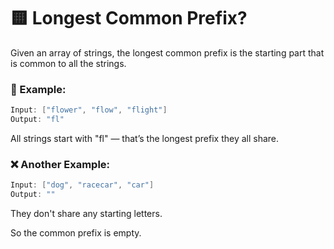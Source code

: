 # 🟨  Longest Common Prefix?
Given an array of strings, the longest common prefix is the starting part that is common to all the strings.

### 🧠 Example:

```java
Input: ["flower", "flow", "flight"]
Output: "fl"
```
All strings start with "fl" — that’s the longest prefix they all share.

### ❌ Another Example:

```java
Input: ["dog", "racecar", "car"]
Output: ""
```

They don't share any starting letters.

So the common prefix is empty.


